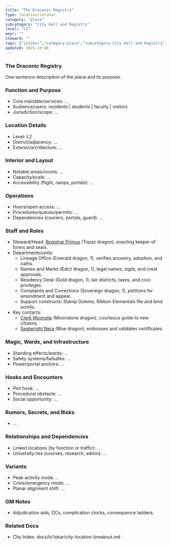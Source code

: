 ```yaml
---
title: "The Draconic Registry"
type: location/iolokar
category: "place"
subcategory: "City Hall and Registry"
level: "L2"
weyr: ""
steward: ""
tags: ["iolokar","category:place","subcategory:City Hall and Registry","level:L2"]
updated: 2025-10-06
---
```

### The Draconic Registry

One‑sentence description of the place and its purpose.

### Function and Purpose

- Core mandate/services: ...
- Audience/users: residents | students | faculty | visitors
- Jurisdiction/scope: ...

### Location Details

- Level: L2
- District/adjacency: ...
- Exterior/architecture: ...

### Interior and Layout

- Notable areas/rooms: ...
- Capacity/scale: ...
- Accessibility (flight, ramps, portals): ...

### Operations

- Hours/open access: ...
- Procedures/queues/permits: ...
- Dependencies (couriers, portals, guard): ...

### Staff and Roles

- Steward/Head: [Registrar Primus](../People/registrar-primus.md) (Topaz dragon), exacting keeper of forms and seals.
- Departments/units:
  - Lineage Office (Emerald dragon, 1), verifies ancestry, adoption, and oaths.
  - Names and Marks (Edict dragon, 1), legal names, sigils, and crest approvals.
  - Residency Desk (Gold dragon, 1), lair districts, taxes, and civic privileges.
  - Complaints and Corrections (Sovereign dragon, 1), petitions for amendment and appeal.
  - Support constructs: Stamp Golems, Ribbon Elementals file and bind scrolls.
- Key contacts:
  - [Clerk Moonslip](../People/clerk-moonslip.md) (Moonstone dragon), courteous guide to new citizens.
  - [Sealwright Nera](../People/sealwright-nera.md) (Blue dragon), embosses and validates certificates.

### Magic, Wards, and Infrastructure

- Standing effects/wards: ...
- Safety systems/failsafes: ...
- Power/portal anchors: ...

### Hooks and Encounters

- Plot hook: ...
- Procedural obstacle: ...
- Social opportunity: ...

### Rumors, Secrets, and Risks

- ...

### Relationships and Dependencies

- Linked locations (by function or traffic): ...
- University ties (courses, research, admin): ...

### Variants

- Peak activity mode: ...
- Crisis/emergency mode: ...
- Planar alignment shift: ...

### GM Notes

- Adjudication aids, DCs, complication clocks, consequence ladders.

### Related Docs

- City Index: docs/Io'lokar/city-location-breakout.md
